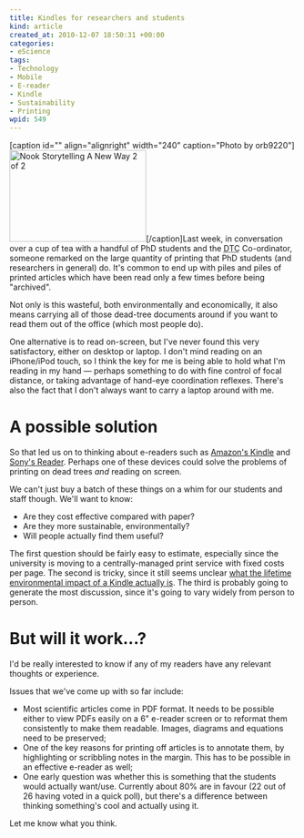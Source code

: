 ```yaml
--- 
title: Kindles for researchers and students
kind: article
created_at: 2010-12-07 18:50:31 +00:00
categories: 
- eScience
tags: 
- Technology
- Mobile
- E-reader
- Kindle
- Sustainability
- Printing
wpid: 549
---
```

[caption id="" align="alignright" width="240" caption="Photo by orb9220"]<a href="http://www.flickr.com/photos/orb9220/4794069185/"><img alt="Nook Storytelling A New Way 2 of 2" src="http://farm5.static.flickr.com/4135/4794069185_bde57cedd6_m.jpg" title="Nook Storytelling A New Way 2 of 2" width="240" height="161" /></a>[/caption]Last week, in conversation over a cup of tea with a handful of PhD students and the <abbr title="Doctoral Training Centre">DTC</abbr> Co-ordinator, someone remarked on the large quantity of printing that PhD students (and researchers in general) do. It's common to end up with piles and piles of printed articles which have been read only a few times before being "archived".

Not only is this wasteful, both environmentally and economically, it also means carrying all of those dead-tree documents around if you want to read them out of the office (which most people do).

One alternative is to read on-screen, but I've never found this very satisfactory, either on desktop or laptop. I don't mind reading on an iPhone/iPod touch, so I think the key for me is being able to hold what I'm reading in my hand — perhaps something to do with fine control of focal distance, or taking advantage of hand-eye coordination reflexes. There's also the fact that I don't always want to carry a laptop around with me.

# A possible solution #

So that led us on to thinking about e-readers such as [Amazon's Kindle][] and [Sony's Reader][]. Perhaps one of these devices could solve the problems of printing on dead trees *and* reading on screen.

We can't just buy a batch of these things on a whim for our students and staff though. We'll want to know:

* Are they cost effective compared with paper?
* Are they more sustainable, environmentally?
* Will people actually find them useful?

The first question should be fairly easy to estimate, especially since the university is moving to a centrally-managed print service with fixed costs per page. The second is tricky, since it still seems unclear [what the lifetime environmental impact of a Kindle actually is][kindle footprint]. The third is probably going to generate the most discussion, since it's going to vary widely from person to person.

# But will it work...? #

I'd be really interested to know if any of my readers have any relevant thoughts or experience.

Issues that we've come up with so far include:

* Most scientific articles come in PDF format. It needs to be possible either to view PDFs easily on a 6" e-reader screen or to reformat them consistently to make them readable. Images, diagrams and equations need to be preserved;
* One of the key reasons for printing off articles is to annotate them, by highlighting or scribbling notes in the margin. This has to be possible in an effective e-reader as well;
* One early question was whether this is something that the students would actually want/use. Currently about 80% are in favour (22 out of 26 having voted in a quick poll), but there's a difference between thinking something's cool and actually using it.

Let me know what you think.

[Amazon's Kindle]: http://www.amazon.co.uk/kindle
[Sony's Reader]: http://www.sony.co.uk/hub/ebook-reader
[kindle footprint]: http://blog.sustainablog.org/new-report-finds-kindle-greener-than-physical-books-is-that-really-so/
